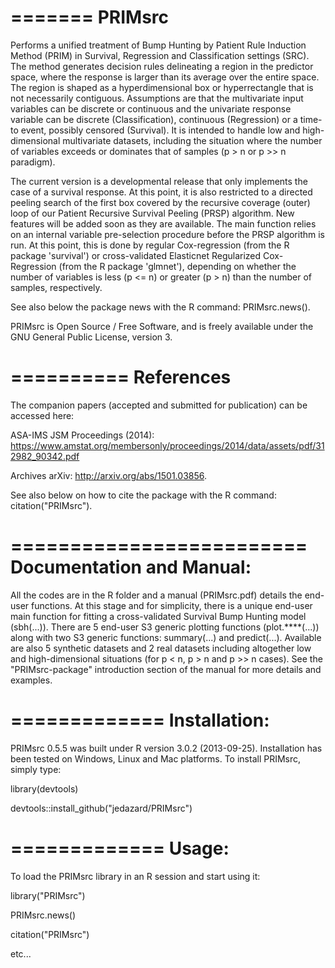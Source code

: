 =======
PRIMsrc
=======
Performs a unified treatment of Bump Hunting by Patient Rule Induction Method (PRIM) in Survival, Regression and Classification settings (SRC). The method generates decision rules delineating a region in the predictor space, where the response is larger than its average over the entire space. The region is shaped as a hyperdimensional box or hyperrectangle that is not necessarily contiguous. Assumptions are that the multivariate input variables can be discrete or continuous and the univariate response variable can be discrete (Classification), continuous (Regression) or a time-to event, possibly censored (Survival). It is intended to handle low and high-dimensional multivariate datasets, including the situation where the number of variables exceeds or dominates that of samples (p > n or p >> n paradigm).

The current version is a developmental release that only implements the case of a survival response. At this point, it is also restricted to a directed peeling search of the first box covered by the recursive coverage (outer) loop of our Patient Recursive Survival Peeling (PRSP) algorithm. New features will be added soon as they are available. The main function relies on an internal variable pre-selection procedure before the PRSP algorithm is run. At this point, this is done by regular Cox-regression (from the R package 'survival') or cross-validated Elasticnet Regularized Cox-Regression (from the R package 'glmnet'), depending on whether the number of variables is less (p <= n) or greater (p > n) than the number of samples, respectively.

See also below the package news with the R command: PRIMsrc.news().

PRIMsrc is Open Source / Free Software, and is freely available under the GNU General Public License, version 3.

==========
References
==========
The companion papers (accepted and submitted for publication) can be accessed here:

ASA-IMS JSM Proceedings (2014): 
https://www.amstat.org/membersonly/proceedings/2014/data/assets/pdf/312982_90342.pdf

Archives arXiv:
http://arxiv.org/abs/1501.03856.

See also below on how to cite the package with the R command: citation("PRIMsrc").

=========================
Documentation and Manual: 
=========================
All the codes are in the R folder and a manual (PRIMsrc.pdf) details the end-user functions. At this stage and for simplicity, there is a unique end-user main function for fitting a cross-validated Survival Bump Hunting model (sbh(...)). There are 5 end-user S3 generic plotting functions (plot.****(...)) along with two S3 generic functions: summary(...) and predict(...). Available are also 5 synthetic datasets and 2 real datasets including altogether low and high-dimensional situations (for p < n, p > n and p >> n cases). See the "PRIMsrc-package" introduction section of the manual for more details and examples.

=============
Installation: 
=============
PRIMsrc 0.5.5 was built under R version 3.0.2 (2013-09-25).
Installation has been tested on Windows, Linux and Mac platforms.
To install PRIMsrc, simply type:

library(devtools)

devtools::install_github("jedazard/PRIMsrc")

=============
Usage: 
=============
To load the PRIMsrc library in an R session and start using it:

library("PRIMsrc")

PRIMsrc.news()

citation("PRIMsrc")

etc...
